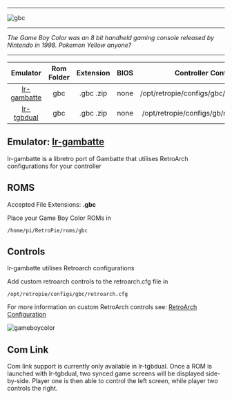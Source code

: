 ***
![gbc](https://cloud.githubusercontent.com/assets/10035308/12191836/672b3014-b596-11e5-9bbe-bcafd30bb402.png)
***
_The Game Boy Color was an 8 bit handheld gaming console released by Nintendo in 1998. Pokemon Yellow anyone?_

***

| Emulator | Rom Folder | Extension | BIOS |  Controller Config |
| :---: | :---: | :---: | :---: | :---: |
| [lr-gambatte](https://github.com/libretro/gambatte-libretro) | gbc  | .gbc .zip | none | /opt/retropie/configs/gbc/retroarch.cfg |
| [lr-tgbdual](https://github.com/libretro/tgbdual-libretro) | gbc  | .gbc .zip | none | /opt/retropie/configs/gb/retroarch.cfg |

## Emulator: [lr-gambatte](https://github.com/libretro/gambatte-libretro)

lr-gambatte is a libretro port of Gambatte that utilises RetroArch configurations for your controller
## ROMS

Accepted File Extensions: **.gbc**

Place your Game Boy Color ROMs in
```
/home/pi/RetroPie/roms/gbc
```
## Controls

lr-gambatte utilises Retroarch configurations

Add custom retroarch controls to the retroarch.cfg file in
```shell
/opt/retropie/configs/gbc/retroarch.cfg
```
For more information on custom RetroArch controls see: [RetroArch Configuration](RetroArch-Configuration)

![gameboycolor](https://cloud.githubusercontent.com/assets/10035308/7334404/bd65e496-eb4e-11e4-82e6-78494534d305.png)

## Com Link

Com link support is currently only available in lr-tgbdual. Once a ROM is launched with lr-tgbdual, two synced game screens will be displayed side-by-side. Player one is then able to control the left screen, while player two controls the right.